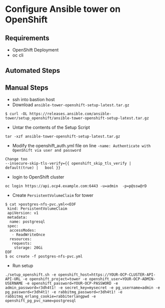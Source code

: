 # Configure Ansible tower on OpenShift

## Requirements
* OpenShift Deployment
* oc cli

## Automated Steps
## Manual Steps
* ssh into bastion host
* Download `ansible-tower-openshift-setup-latest.tar.gz`
```
$ curl -OL https://releases.ansible.com/ansible-tower/setup_openshift/ansible-tower-openshift-setup-latest.tar.gz
```
* Untar the contents of the Setup Script
```
tar -xzf ansible-tower-openshift-setup-latest.tar.gz
```

* Modify the openshift_auth.yml file on line `-name: Authenticate with OpenShift via user and password`
```
Change too
--insecure-skip-tls-verify={{ openshift_skip_tls_verify | default(true) |   bool }}
```
* login to OpenShift cluster 
```
oc login https://api.ocp4.example.com:6443 -u=admin  -p=p@ssw@rD
```

* Create `PersistentVolumeClaim` for tower
```
$ cat >postgres-nfs-pvc.yml<<EOF
 kind: PersistentVolumeClaim
 apiVersion: v1
 metadata:
  name: postgresql
 spec:
  accessModes:
   - ReadWriteOnce
  resources:
   requests:
    storage: 20Gi
EOF 
$ oc create -f postgres-nfs-pvc.yml
```

* Run setup 
```
./setup_openshift.sh -e openshift_host=https://YOUR-OCP-CLUSTER-API-API-URL -e openshift_project=tower -e openshift_user=YOUR-OCP-ADMIN-USERNAME -e openshift_password=YOUR-OCP-PASSWORD -e admin_password=r3dh4t1! -e secret_key=mysecret -e pg_username=admin -e pg_password=r3dh4t1! -e rabbitmq_password=r3dh4t1! -e rabbitmq_erlang_cookie=rabbiterlangpwd -e openshift_pg_pvc_name=postgresql
```